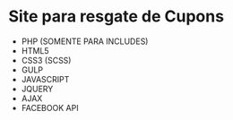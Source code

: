 # Site para resgate de Cupons
- PHP (SOMENTE PARA INCLUDES)
- HTML5
- CSS3 (SCSS)
- GULP
- JAVASCRIPT
- JQUERY
- AJAX
- FACEBOOK API
